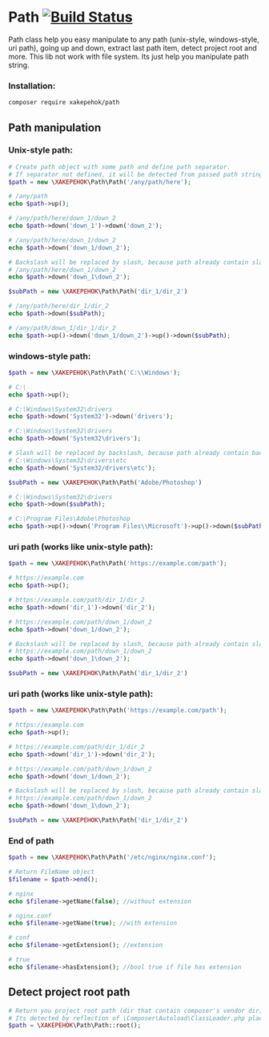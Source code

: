 # Path [![Build Status](https://travis-ci.com/XAKEPEHOK/Path.svg?branch=master)](https://travis-ci.com/XAKEPEHOK/Path)
Path class help you easy manipulate to any path (unix-style, windows-style, uri path), going up and down, extract last
path item, detect project root and more. This lib not work with file system. Its just help you manipulate path string. 

### Installation:
```bash
composer require xakepehok/path
```

## Path manipulation

### Unix-style path:
```php
# Create path object with some path and define path separator.
# If separator not defined, it will be detected from passed path string
$path = new \XAKEPEHOK\Path\Path('/any/path/here');

# /any/path
echo $path->up(); 

# /any/path/here/down_1/down_2
echo $path->down('down_1')->down('down_2'); 

# /any/path/here/down_1/down_2
echo $path->down('down_1/down_2'); 

# Backslash will be replaced by slash, because path already contain slash
# /any/path/here/down_1/down_2
echo $path->down('down_1\down_2'); 

$subPath = new \XAKEPEHOK\Path\Path('dir_1/dir_2')

# /any/path/here/dir_1/dir_2
echo $path->down($subPath); 

# /any/path/down_1/dir_1/dir_2
echo $path->up()->down('down_1/down_2')->up()->down($subPath);
```

### windows-style path:
```php
$path = new \XAKEPEHOK\Path\Path('C:\\Windows');

# C:\
echo $path->up(); 

# C:\Windows\System32\drivers
echo $path->down('System32')->down('drivers'); 

# C:\Windows\System32\drivers
echo $path->down('System32\drivers'); 

# Slash will be replaced by backslash, because path already contain backslash
# C:\Windows\System32\drivers\etc
echo $path->down('System32/drivers\etc'); 

$subPath = new \XAKEPEHOK\Path\Path('Adobe/Photoshop')

# C:\Windows\System32\drivers
echo $path->down($subPath); 

# C:\Program Files\Adobe\Photoshop
echo $path->up()->down('Program Files\\Microsoft')->up()->down($subPath);
```

### uri path (works like unix-style path):
```php
$path = new \XAKEPEHOK\Path\Path('https://example.com/path');

# https://example.com
echo $path->up(); 

# https://example.com/path/dir_1/dir_2
echo $path->down('dir_1')->down('dir_2'); 

# https://example.com/path/down_1/down_2
echo $path->down('down_1/down_2'); 

# Backslash will be replaced by slash, because path already contain slash
# https://example.com/path/down_1/down_2
echo $path->down('down_1\down_2'); 

$subPath = new \XAKEPEHOK\Path\Path('dir_1/dir_2')
```

### uri path (works like unix-style path):
```php
$path = new \XAKEPEHOK\Path\Path('https://example.com/path');

# https://example.com
echo $path->up(); 

# https://example.com/path/dir_1/dir_2
echo $path->down('dir_1')->down('dir_2'); 

# https://example.com/path/down_1/down_2
echo $path->down('down_1/down_2'); 

# Backslash will be replaced by slash, because path already contain slash
# https://example.com/path/down_1/down_2
echo $path->down('down_1\down_2'); 

$subPath = new \XAKEPEHOK\Path\Path('dir_1/dir_2')
```

### End of path
```php
$path = new \XAKEPEHOK\Path\Path('/etc/nginx/nginx.conf');

# Return FileName object
$filename = $path->end();

# nginx
echo $filename->getName(false); //without extension

# nginx.conf
echo $filename->getName(true); //with extension

# conf
echo $filename->getExtension(); //extension

# true
echo $filename->hasExtension(); //bool true if file has extension
```

## Detect project root path
```php
# Return you project root path (dir that contain composer's vendor dir).
# Its detected by reflection of \Composer\Autoload\ClassLoader.php placement
$path = \XAKEPEHOK\Path\Path::root();
```